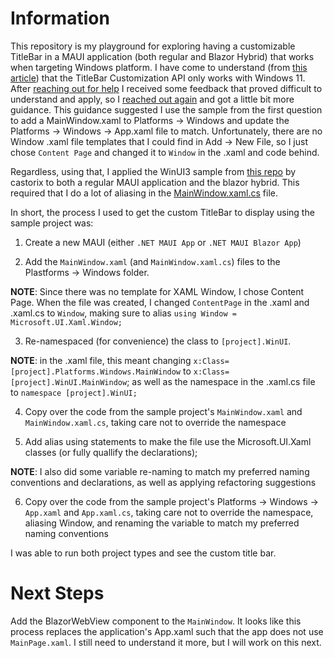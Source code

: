 # Information

This repository is my playground for exploring having a customizable TitleBar in a MAUI application (both regular and Blazor Hybrid) that works when targeting Windows platform.  I have come to understand (from [this article](https://docs.microsoft.com/en-us/windows/apps/develop/title-bar?tabs=winui3)) that the TitleBar Customization API only works with Windows 11.  After [reaching out for help](https://docs.microsoft.com/en-us/answers/questions/914870/blazor-hybrid-maui-application-window-customizatio.html) I received some feedback that proved difficult to understand and apply, so I [reached out again](https://docs.microsoft.com/en-us/answers/questions/918672/blazor-hybrid-maui-customize-titlebar.html?childToView=923053#comment-923053) and got a little bit more guidance.  This guidance suggested I use the sample from the first question to add a MainWindow.xaml to Platforms -> Windows and update the Platforms -> Windows -> App.xaml file to match.  Unfortunately, there are no Window .xaml file templates that I could find in Add -> New File, so I just chose `Content Page` and changed it to `Window` in the .xaml and code behind.

Regardless, using that, I applied the WinUI3 sample from [this repo](https://github.com/castorix/WinUI3_CustomCaption) by castorix to both a regular MAUI application and the blazor hybrid.  This required that I do a lot of aliasing in the [MainWindow.xaml.cs](./MauiCustomTitleBar/MauiCustomTitleBar.RegularMaui/Platforms/Windows/MainWindow.xaml.cs) file.

In short, the process I used to get the custom TitleBar to display using the sample project was: 
1. Create a new MAUI (either `.NET MAUI App` or `.NET MAUI Blazor App`)

2. Add the `MainWindow.xaml` (and `MainWindow.xaml.cs`) files to the Plastforms -> Windows folder.

**NOTE**: Since there was no template for XAML Window, I chose Content Page.  When the file was created, I changed `ContentPage` in the .xaml and .xaml.cs to `Window`, making sure to alias `using Window = Microsoft.UI.Xaml.Window;`

3. Re-namespaced (for convenience) the class to `[project].WinUI`. 

**NOTE**: in the .xaml file, this meant changing `x:Class=[project].Platforms.Windows.MainWindow` to `x:Class=[project].WinUI.MainWindow`; as well as the namespace in the .xaml.cs file to `namespace [project].WinUI;`

4. Copy over the code from the sample project's `MainWindow.xaml` and `MainWindow.xaml.cs`, taking care not to override the namespace

5. Add alias using statements to make the file use the Microsoft.UI.Xaml classes (or fully quallify the declarations); 

**NOTE**: I also did some variable re-naming to match my preferred naming conventions and declarations, as well as applying refactoring suggestions

6. Copy over the code from the sample project's Platforms -> Windows -> `App.xaml` and `App.xaml.cs`, taking care not to override the namespace, aliasing Window, and renaming the variable to match my preferred naming conventions

I was able to run both project types and see the custom title bar.

# Next Steps

Add the BlazorWebView component to the `MainWindow`.  It looks like this process replaces the application's App.xaml such that the app does not use `MainPage.xaml`.  I still need to understand it more, but I will work on this next.